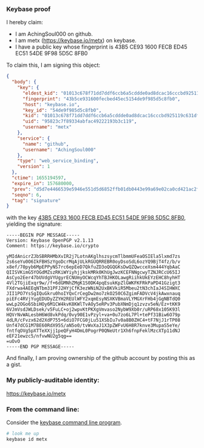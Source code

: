 ### Keybase proof

I hereby claim:

  * I am AchingSoul000 on github.
  * I am metx (https://keybase.io/metx) on keybase.
  * I have a public key whose fingerprint is 43B5 CE93 1600 FECB ED45  EC51 54DE 9F98 5D5C 8FB0

To claim this, I am signing this object:

```json
{
  "body": {
    "key": {
      "eldest_kid": "01013c678f71dd7ddf6ccb6a5cddde0ad8dcac16cccbd925119c631dfaaad0b7bc970a",
      "fingerprint": "43b5ce931600fecbed45ec5154de9f985d5c8fb0",
      "host": "keybase.io",
      "key_id": "54de9f985d5c8fb0",
      "kid": "01013c678f71dd7ddf6ccb6a5cddde0ad8dcac16cccbd925119c631dfaaad0b7bc970a",
      "uid": "95823c7f89334abfac49222193b3c119",
      "username": "metx"
    },
    "service": {
      "name": "github",
      "username": "AchingSoul000"
    },
    "type": "web_service_binding",
    "version": 1
  },
  "ctime": 1655194597,
  "expire_in": 157680000,
  "prev": "d5d7e4466539e5946e551d5d6852ffb01db0443e99a69e02ca0cd421ac2f821b",
  "seqno": 6,
  "tag": "signature"
}
```

with the key [43B5 CE93 1600 FECB ED45  EC51 54DE 9F98 5D5C 8FB0](https://keybase.io/metx), yielding the signature:

```
-----BEGIN PGP MESSAGE-----
Version: Keybase OpenPGP v2.1.13
Comment: https://keybase.io/crypto

yMIdAnicrZJbSBRRHMbXvIR2j7LotnAKglhszsycmTlbmmUFeaOSIEla5lxmd7zs
2s6seYu0O6IkFBHSzYgoDcrMqAjULkRGUQRREBR0oyDsoSdL6ozYQ9BjT4fz/b/v
x8ef/70pyb6MpEPPyNS7rc6epEeD7QkfuZD3oQGQGKsDwQZQwcceXsm444YqbAaC
QIISVKimG5YOGdMZszRKiWYiyhjjkskMRk0KhUgJwzKCEFNNgcwyTZNJRCcU65IJ
AsCyo2Eer47bUVdgVYUgyrECNUmyOCWcqYhTBJHKOLawgRiihkUkEYzEHC8hyhHT
4Vl2TGjiExqr9w//f+6dGMNhZMgK1S0DK4pqEsukKpZlGWKFKFRkPaPD41Gzigt3
FXdrwa4AEEqNTbm31PFJ2HYjCfK3ezWNiN2UxBKVkiR5Mbeu2tN3chIaJ4SIHWXC
JII1PO7YsSgIQuGkru0hoIYQxCrCegDw2mo7zkO250C6ZgimFADVcV4jkAwxnauq
piEFc4RVjYugEDUDyZZYH2REUlWFY2xqmEsyNSXKVBmaVLYMGXrFHb4jGgNBTdQ0
wwLp2OGo6SbiHOy6M1CW4kvK8KWlTvAOy5eRPv3PubXNmDjq1zvzv5eN/Ez+tKK9
6VJmVsdJWLDsek/v5FuLC+oj2wpvKtPKXgVmvaso2NybW9Xb0r/uRP68x105K93l
HQVrNvWALesbH6Wd8vkPdq/0vy90E1vPzyl+va+0u7zo6L7Pl+tePf31Biw6O79p
4dLR/cFvzx62d2XdP755+6diO7FCG0jLu51XSbIu7v0a8B0ZHC4+tF7NjJ1rTP08
Unf47dCG1M7BE60RdX95S/aN5o0/tvWvXaJ1X3pZWFvU6H8R7knve3MupaS5eYe/
fntfqOVg5pXTTeXXjj1peQFyH4DmL0PogrP0QNeUtr1Xh6fnpFeklMzcXTp11dNJ
eEF21ewzc5/nfvwNU2g5qg==
=uOvO
-----END PGP MESSAGE-----

```

And finally, I am proving ownership of the github account by posting this as a gist.

### My publicly-auditable identity:

https://keybase.io/metx

### From the command line:

Consider the [keybase command line program](https://keybase.io/download).

```bash
# look me up
keybase id metx
```
